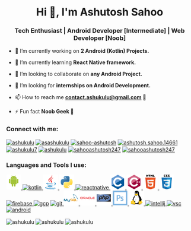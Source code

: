 <h1 align="center">Hi 👋, I'm Ashutosh Sahoo</h1>
<h3 align="center">Tech Enthusiast | Android Developer [Intermediate] | Web Developer [Noob]</h3>

- 🔭 I’m currently working on **2 Android (Kotlin) Projects.**

- 🌱 I’m currently learning **React Native framework.**

- 👯 I’m looking to collaborate on **any Android Project.**

- 🤝 I’m looking for **internships on Android Development.**

- 📫 How to reach me **contact.ashukulu@gmail.com 📮**

- ⚡ Fun fact **Noob Geek 🤣**

<h3 align="left">Connect with me:</h3>
<p align="left">
<a href="https://dev.to/ashukulu" target="blank"><img align="center" src="https://raw.githubusercontent.com/rahuldkjain/github-profile-readme-generator/master/src/images/icons/Social/devto.svg" alt="ashukulu" height="30" width="40" /></a>
<a href="https://twitter.com/asashukulu" target="blank"><img align="center" src="https://raw.githubusercontent.com/rahuldkjain/github-profile-readme-generator/master/src/images/icons/Social/twitter.svg" alt="asashukulu" height="30" width="40" /></a>
<a href="https://linkedin.com/in/sahoo-ashutosh" target="blank"><img align="center" src="https://raw.githubusercontent.com/rahuldkjain/github-profile-readme-generator/master/src/images/icons/Social/linked-in-alt.svg" alt="sahoo-ashutosh" height="30" width="40" /></a>
<a href="https://fb.com/ashutosh.sahoo.14661" target="blank"><img align="center" src="https://raw.githubusercontent.com/rahuldkjain/github-profile-readme-generator/master/src/images/icons/Social/facebook.svg" alt="ashutosh.sahoo.14661" height="30" width="40" /></a>
<a href="https://instagram.com/ashukulu7" target="blank"><img align="center" src="https://raw.githubusercontent.com/rahuldkjain/github-profile-readme-generator/master/src/images/icons/Social/instagram.svg" alt="ashukulu7" height="30" width="40" /></a>
<a href="https://www.codechef.com/users/ashukulu" target="blank"><img align="center" src="https://cdn.jsdelivr.net/npm/simple-icons@3.1.0/icons/codechef.svg" alt="ashukulu" height="30" width="40" /></a>
<a href="https://www.hackerrank.com/sahooashutosh247" target="blank"><img align="center" src="https://raw.githubusercontent.com/rahuldkjain/github-profile-readme-generator/master/src/images/icons/Social/hackerrank.svg" alt="sahooashutosh247" height="30" width="40" /></a>
<a href="https://auth.geeksforgeeks.org/user/sahooashutosh247" target="blank"><img align="center" src="https://raw.githubusercontent.com/rahuldkjain/github-profile-readme-generator/master/src/images/icons/Social/geeks-for-geeks.svg" alt="sahooashutosh247" height="30" width="40" /></a>
</p>

<h3 align="left">Languages and Tools I use:</h3>
<p align="left">
  <a href=""> <img src="https://raw.githubusercontent.com/devicons/devicon/master/icons/android/android-original-wordmark.svg" alt="android" width="40" height="40"/> </a>
  <a href=""> <img src="https://www.vectorlogo.zone/logos/kotlinlang/kotlinlang-icon.svg" alt="kotlin" width="40" height="40"/> </a>
  <a href=""> <img src="https://raw.githubusercontent.com/devicons/devicon/master/icons/java/java-original.svg" alt="java" width="40" height="40"/> </a>
  <a href=""> <img src="https://raw.githubusercontent.com/devicons/devicon/master/icons/python/python-original.svg" alt="python" width="40" height="40"/> </a>
  <a href=""> <img src="https://reactnative.dev/img/header_logo.svg" alt="reactnative" width="40" height="40"/> </a>
  <a href=""> <img src="https://raw.githubusercontent.com/devicons/devicon/master/icons/c/c-original.svg" alt="c" width="40" height="40"/> </a>
  <a href=""> <img src="https://raw.githubusercontent.com/devicons/devicon/master/icons/cplusplus/cplusplus-original.svg" alt="cplusplus" width="40" height="40"/> </a>
  <a href=""> <img src="https://raw.githubusercontent.com/devicons/devicon/master/icons/html5/html5-original-wordmark.svg" alt="html5" width="40" height="40"/> </a>
  <a href=""> <img src="https://raw.githubusercontent.com/devicons/devicon/master/icons/css3/css3-original-wordmark.svg" alt="css3" width="40" height="40"/> </a>
  <a href=""> <img src="https://www.vectorlogo.zone/logos/firebase/firebase-icon.svg" alt="firebase" width="40" height="40"/> </a>
  <a href=""> <img src="https://www.vectorlogo.zone/logos/google_cloud/google_cloud-icon.svg" alt="gcp" width="40" height="40"/></a>
  <a href=""> <img src="https://www.vectorlogo.zone/logos/git-scm/git-scm-icon.svg" alt="git" width="40" height="40"/> </a>
  <a href=""> <img src="https://raw.githubusercontent.com/devicons/devicon/master/icons/mysql/mysql-original-wordmark.svg" alt="mysql" width="40" height="40"/> </a>
  <a href=""> <img src="https://raw.githubusercontent.com/devicons/devicon/master/icons/oracle/oracle-original.svg" alt="oracle" width="40" height="40"/> </a>
  <a href=""> <img src="https://raw.githubusercontent.com/devicons/devicon/master/icons/php/php-original.svg" alt="php" width="40" height="40"/> </a>
  <a href=""> <img src="https://raw.githubusercontent.com/devicons/devicon/master/icons/photoshop/photoshop-line.svg" alt="photoshop" width="40" height="40"/>
  <a href=""> <img src="https://raw.githubusercontent.com/devicons/devicon/master/icons/linux/linux-original.svg" alt="linux" width="40" height="40"/> </a>
  <a href=""> <img src="https://github.com/get-icon/geticon/blob/master/icons/intellij-idea.svg" alt="intellij" width="40" height="40"/> </a>
  <a href=""> <img src="https://github.com/get-icon/geticon/blob/master/icons/visual-studio-code.svg" alt="vsc" width="40" height="40"/> </a>
  <a href=""> <img src="https://github.com/get-icon/geticon/blob/master/icons/android.svg" alt="android" width="40" height="40"/> </a>
</p>

<img align="center" src="https://github-readme-stats.vercel.app/api/top-langs?username=ashukulu&show_icons=true&locale=en&layout=compact" alt="ashukulu"/>
<img align="center" src="https://github-readme-streak-stats.herokuapp.com/?user=ashukulu&" alt="ashukulu"/>
<img align="center" src="https://github-readme-stats.vercel.app/api?username=ashukulu&show_icons=true&count_private=true&include_all_commits=true&locale=en" alt="ashukulu"/>
